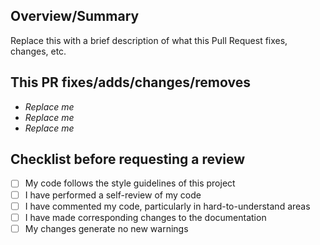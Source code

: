<!-- markdownlint-disable first-line-h1 -->

<!-- Thank you for submitting a Pull Request. Please fill out the template below.-->
## Overview/Summary

Replace this with a brief description of what this Pull Request fixes, changes, etc.

## This PR fixes/adds/changes/removes

* *Replace me*
* *Replace me*
* *Replace me*

## Checklist before requesting a review

* [ ] My code follows the style guidelines of this project
* [ ] I have performed a self-review of my code
* [ ] I have commented my code, particularly in hard-to-understand areas
* [ ] I have made corresponding changes to the documentation
* [ ] My changes generate no new warnings
